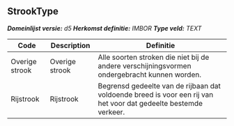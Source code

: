 ﻿## StrookType

*__Domeinlijst versie:__ d5*
*__Herkomst definitie:__ IMBOR*
*__Type veld:__ TEXT*

|__Code__ |__Description__ |__Definitie__	|
|	---	|	---	|   ---	| 
| Overige strook | Overige strook | Alle soorten stroken die niet bij de andere verschijningsvormen ondergebracht kunnen worden. |
| Rijstrook | Rijstrook | Begrensd gedeelte van de rijbaan dat voldoende breed is voor een rij van het voor dat gedeelte bestemde verkeer. |
